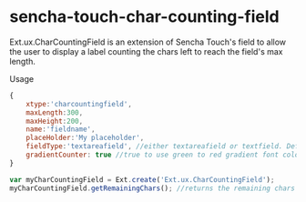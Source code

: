 # sencha-touch-char-counting-field
Ext.ux.CharCountingField is an extension of Sencha Touch's field to allow the user to display a label counting the chars left to reach the field's max length.

Usage
```javascript
{
	xtype:'charcountingfield',
	maxLength:300,
	maxHeight:200,
	name:'fieldname',
	placeHolder:'My placeholder',
	fieldType:'textareafield', //either textareafield or textfield. Defaults to textareafield
	gradientCounter: true //true to use green to red gradient font color in counter, false to use black colored fonts. Defaults to true
}
```
```javascript
var myCharCountingField = Ext.create('Ext.ux.CharCountingField');
myCharCountingField.getRemainingChars(); //returns the remaining chars to reach the max
```
